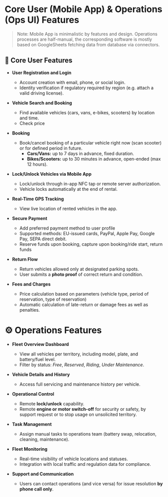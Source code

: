 # Core User (Mobile App) & Operations (Ops UI) Features

> Note: Mobile App is minimalistic by features and design. Operations processes are half-manual, the corresponding software is mostly based on GoogleSheets fetching data from database via connectors.

## 🚗 Core User Features

- **User Registration and Login**  
  - Account creation with email, phone, or social login.  
  - Identity verification if regulatory required by region (e.g. attach a valid driving license).

- **Vehicle Search and Booking**  
  - Find available vehicles (cars, vans, e-bikes, scooters) by location and time.
  - Check price

- **Booking**
  - Book/cancel booking of a particular vehicle right now (scan scooter) or for defined period in future.
    - **Cars/Vans:** up to 7 days in advance, fixed duration.  
    - **Bikes/Scooters:** up to 30 minutes in advance, open-ended (max 12 hours).

- **Lock/Unlock Vehicles via Mobile App**  
  - Lock/unlock through in-app NFC tap or remote server authorization.  
  - Vehicle locks automatically at the end of rental.

- **Real-Time GPS Tracking**  
  - View live location of rented vehicles in the app.

- **Secure Payment**
  - Add preferred payment method to user profile
  - Supported methods: EU-issued cards, PayPal, Apple Pay, Google Pay, SEPA direct debit.
  - Reserve funds upon booking, capture upon booking/ride start, return funds

- **Return Flow**  
  - Return vehicles allowed only at designated parking spots.  
  - User submits a **photo proof** of correct return and condition.

- **Fees and Charges**  
  - Price calculation based on parameters (vehicle type, period of reservation, type of reservation)
  - Automatic calculation of late-return or damage fees as well as penalties.


 
# ⚙️ Operations Features

- **Fleet Overview Dashboard**
  - View all vehicles per territory, including model, plate, and battery/fuel level.  
  - Filter by status: *Free*, *Reserved*, *Riding*, *Under Maintenance*.

- **Vehicle Details and History**  
  - Access full servicing and maintenance history per vehicle.

- **Operational Control**  
  - Remote **lock/unlock** capability.  
  - Remote **engine or motor switch-off** for security or safety, by support request or to stop usage on unsolicited territory.  

- **Task Management**  
  - Assign manual tasks to operations team (battery swap, relocation, cleaning, maintenance).

- **Fleet Monitoring**  
  - Real-time visibility of vehicle locations and statuses.  
  - Integration with local traffic and regulation data for compliance.

- **Support and Communication**  
  - Users can contact operations (and vice versa) for issue resolution **by phone call only**.

